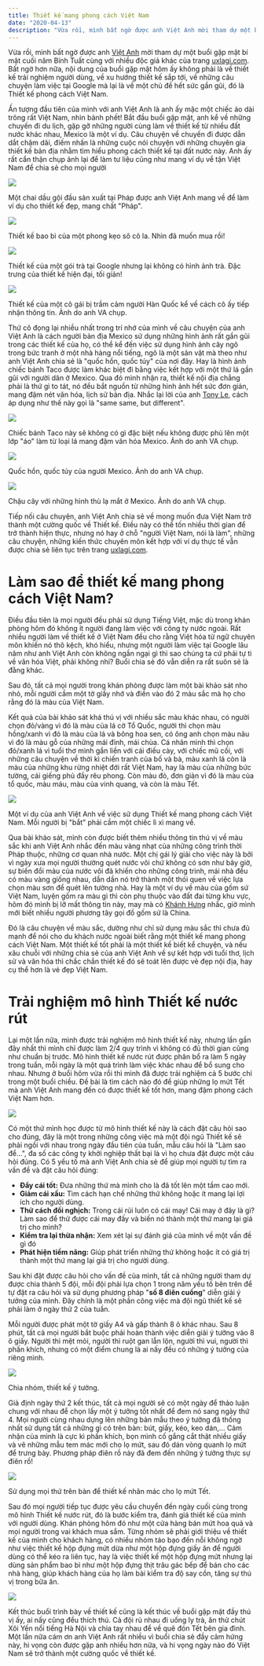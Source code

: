 ```yaml
---
title: Thiết kế mang phong cách Việt Nam
date: "2020-04-13"
description: "Vừa rồi, mình bất ngờ được anh Việt Anh mời tham dự một buổi gặp mặt bí mật cuối năm Bính Tuất cùng với nhiều độc giả khác của trang uxlagi.com. Bất ngờ hơn nữa, nội dung của buổi gặp mặt hôm ấy không phải là về thiết kế trải nghiệm người dùng, về xu hướng thiết kế sắp tới, về những câu chuyện làm việc tại Google mà lại là về một chủ đề hết sức gần gũi, đó là Thiết kế phong cách Việt Nam."
---
```


Vừa rồi, mình bất ngờ được anh [Việt Anh](https://www.facebook.com/vietanh) mời tham dự một buổi gặp mặt bí mật cuối năm Bính Tuất cùng với nhiều độc giả khác của trang [uxlagi.com](https://l.facebook.com/l.php?u=http%3A%2F%2Fuxlagi.com%2F%3Ffbclid%3DIwAR3Bdu6yGqJJDU0xen7o94NguSftUeIkYz44XEQsOvoBwk2dHU1xXnkClQU&h=AT0uYwWwkqpbJCNUH9U0-nJSLPSKJxLs5GGFxeB5PTI92kHZJGIn34zqtft4exJhYZAPsB_e6agSoGr2iLQ7fdHRTjJhMQIjuZ2VhNd8J3i0MuhjO7-_Ydx3sRD81iEDjgPcf1wpB0Y). Bất ngờ hơn nữa, nội dung của buổi gặp mặt hôm ấy không phải là về thiết kế trải nghiệm người dùng, về xu hướng thiết kế sắp tới, về những câu chuyện làm việc tại Google mà lại là về một chủ đề hết sức gần gũi, đó là Thiết kế phong cách Việt Nam.

Ấn tượng đầu tiên của mình với anh Việt Anh là anh ấy mặc một chiếc áo dài trông rất Việt Nam, nhìn bảnh phết! Bắt đầu buổi gặp mặt, anh kể về những chuyến đi du lịch, gặp gỡ những người cùng làm về thiết kế từ nhiều đất nước khác nhau, Mexico là một ví dụ. Câu chuyện về chuyến đi được dẫn dắt chậm dãi, điếm nhấn là những cuộc nói chuyện với những chuyên gia thiết kế bản địa nhằm tìm hiểu phong cách thiết kế tại đất nước này. Anh ấy rất cẩn thận chụp ảnh lại để làm tư liệu cũng như mang ví dụ về tận Việt Nam để chia sẻ cho mọi người

![](./images/shampoo.jpg)

Một chai dầu gội đầu sản xuất tại Pháp được anh Việt Anh mang về để làm ví dụ cho thiết kế đẹp, mang chất "Pháp".

![](./images/chocolate.jpg)

Thiết kế bao bì của một phong kẹo sô cô la. Nhìn đã muốn mua rồi!

![](./images/tea.jpg)

Thiết kế của một gói trà tại Google nhưng lại không có hình ảnh trà. Đặc trưng của thiết kế hiện đại, tối giản!

![](./images/blindgirls.jpg)

Thiết kế của một cô gái bị trầm cảm người Hàn Quốc kể về cách cô ấy tiếp nhận thông tin. Ảnh do anh VA chụp.

Thứ cô đọng lại nhiều nhất trong trí nhớ của mình về câu chuyện của anh Việt Anh là cách người bản địa Mexico sử dụng những hình ảnh rất gần gũi trong các thiết kế của họ, có thể kể đến việc sử dụng hình ảnh cây ngô trong bức tranh ở một nhà hàng nổi tiếng, ngô là một sản vật mà theo như anh Việt Anh chia sẻ là "quốc hồn, quốc túy" của nơi đây. Hay là hình ảnh chiếc bánh Taco được làm khác biệt đi bằng việc kết hợp với một thứ lá gần gũi với người dân ở Mexico. Qua đó mình nhận ra, thiết kế nội địa chẳng phải là thứ gì to tát, nó đều bắt nguồn từ những hình ảnh hết sức đơn giản, mang đậm nét văn hóa, lịch sử bản địa. Nhắc lại lời của anh [Tony Le](https://www.facebook.com/quang.phowr?eid=ARDdFfye9gAnBt9Dhu0F9QOONei9Q1T-Rovs4swm9VyW5i_5l4HBvN5iMlp7K6CYLSwmkPWpee0CEX6l), cách áp dụng như thế này gọi là "same same, but different".

![](./images/taco.jpg)

Chiếc bánh Taco này sẽ không có gì đặc biệt nếu không được phủ lên một lớp "áo" làm từ loại lá mang đậm văn hóa Mexico. Ảnh do anh VA chụp.

![](./images/corntree.jpg)

Quốc hồn, quốc túy của người Mexico. Ảnh do anh VA chụp.

![](./images/bonsai.jpg)

Chậu cây với những hình thù lạ mắt ở Mexico. Ảnh do anh VA chụp.

Tiếp nối câu chuyện, anh Việt Anh chia sẻ về mong muốn đưa Việt Nam trở thành một cường quốc về Thiết kế. Điều này có thể tốn nhiều thời gian để trở thành hiện thực, nhưng nó hay ở chỗ "người Việt Nam, nói là làm", những câu chuyện, những kiến thức chuyên môn kết hợp với ví dụ thực tế vẫn được chia sẻ liên tục trên trang [uxlagi.com](https://l.facebook.com/l.php?u=http%3A%2F%2Fuxlagi.com%2F%3Ffbclid%3DIwAR0JMHfmcrqqSOa3mF6jG5ly9-A1nxMH5sSLyx5XEZU_8IzGarAuAGkdyvw&h=AT2pc89-vpHPQ2OTXvgIJw61ME2s5w9yNU5KJrQXa3xoytl6xumbTGA3KQh5s22phPET_GBTKxJy1gyW4uXZLTDyzA7CPbjLGXAWeDitM45A9Oz46_oqQ8E9o2VNfzUPd7koGsY8g7s).

# Làm sao để thiết kế mang phong cách Việt Nam?

Điều đầu tiên là mọi người đều phải sử dụng Tiếng Việt, mặc dù trong khán phòng hôm đó không ít người đang làm việc với công ty nước ngoài. Rất nhiều người làm về thiết kế ở Việt Nam đều cho rằng Việt hóa từ ngữ chuyên môn khiến nó thô kệch, khó hiểu, nhưng một người làm việc tại Google lâu năm như anh Việt Anh còn không ngần ngại gì thì sao chúng ta cứ phải tự ti về văn hóa Việt, phải không nhỉ? Buổi chia sẻ đó vẫn diễn ra rất suôn sẻ là đằng khác.

Sau đó, tất cả mọi người trong khán phòng được làm một bài khảo sát nho nhỏ, mỗi người cầm một tờ giấy nhớ và điền vào đó 2 màu sắc mà họ cho rằng đó là màu của Việt Nam.

Kết quả của bài khảo sát khá thú vị với nhiều sắc màu khác nhau, có người chọn đỏ/vàng vì đó là màu của lá cờ Tổ Quốc, người thì chọn màu hồng/xanh vì đó là màu của lá và bông hoa sen, có ông anh chọn màu nâu vì đó là màu gỗ của những mái đình, mái chùa. Cá nhân mình thì chọn đỏ/xanh lá vì tuổi thơ mình gắn liền với cái điếu cày, với chiếc mũ cối, với những câu chuyện về thời kì chiến tranh của bố và bà, màu xanh lá còn là màu của những khu rừng nhiệt đới rất Việt Nam, hay là màu của những bức tường, cái giếng phủ đầy rêu phong. Còn màu đỏ, đơn giản vì đó là màu của tổ quốc, màu máu, màu của vinh quang, và còn là màu Tết.

![](./images/luckymoney.jpg)

Một ví dụ của anh Việt Anh về việc sử dụng Thiết kế mang phong cách Việt Nam. Mỗi người bị "bắt" phải cầm một chiếc lì xì mang về.

Qua bài khảo sát, mình còn được biết thêm nhiều thông tin thú vị về màu sắc khi anh Việt Anh nhắc đến màu vàng nhạt của những công trình thời Pháp thuộc, những cơ quan nhà nước. Một chị gái lý giải cho việc này là bởi vì ngày xưa mọi người thường quét nước vôi chứ không có sơn như bây giờ, sự biến đổi màu của nước vôi đã khiến cho những công trình, mái nhà đều có màu vàng giống nhau, dần dần nó trở thành một thói quen về việc lựa chọn màu sơn để quét lên tường nhà. Hay là một ví dụ về màu của gốm sứ Việt Nam, luyện gốm ra màu gì thì còn phụ thuộc vào đất đai từng khu vực, hôm đó mình bị lỡ mất thông tin này, may mà có [Khánh Hưng](https://www.facebook.com/dokhanhhung95?eid=ARAjrZiZ8pZ2F71W5HqJZ_Bx8rtMuGwinEjuVfRo97PCU0HSJ9uQdHyWKEfC_7bEg_uuImKFVN8QSeMg) nhắc, giờ mình mới biết nhiều người phương tây gọi đồ gốm sứ là China.

Đó là câu chuyện về màu sắc, dường như chỉ sử dụng màu sắc thì chưa đủ mạnh để nói cho du khách nước ngoài biết rằng một thiết kế mang phong cách Việt Nam. Một thiết kế tốt phải là một thiết kế biết kể chuyện, và nếu xâu chuỗi với những chia sẻ của anh Việt Anh về sự kết hợp với tuổi thơ, lịch sử và văn hóa thì chắc chắn thiết kế đó sẽ toát lên được vẻ đẹp nội địa, hay cụ thể hơn là vẻ đẹp Việt Nam.

# Trải nghiệm mô hình Thiết kế nước rút

Lại một lần nữa, mình được trải nghiệm mô hình thiết kế này, nhưng lần gần đây nhất thì mình chỉ được làm 2/4 quy trình vì không có đủ thời gian cũng như chuẩn bị trước. Mô hình thiết kế nước rút được phân bổ ra làm 5 ngày trong tuần, mỗi ngày là một quá trình làm việc khác nhau để bổ sung cho nhau. Nhưng ở buổi hôm vừa rồi thì mình đã được trải nghiệm cả 5 bước chỉ trong một buổi chiều. Đề bài là tìm cách nào đó để giúp những lọ mứt Tết mà anh Việt Anh mang đến có được thiết kế tốt hơn, mang đậm phong cách Việt Nam hơn.

![](./images/overview.jpg)

Có một thứ mình học được từ mô hình thiết kế này là cách đặt câu hỏi sao cho đúng, đây là một trong những công việc mà một đội ngũ Thiết kế sẽ phải ngồi với nhau trong ngày đầu tiên của tuần, mẫu câu hỏi là "Làm sao để...", đa số các công ty khởi nghiệp thất bại là vì họ chưa đặt được một câu hỏi đúng. Có 5 yếu tố mà anh Việt Anh chia sẻ để giúp mọi người tự tìm ra vấn đề và đặt câu hỏi đúng:

- **Đẩy cái tốt:** Đưa những thứ mà mình cho là đã tốt lên một tầm cao mới.
- **Giảm cái xấu:** Tìm cách hạn chế những thứ không hoặc ít mang lại lợi ích cho người dùng.
- **Thử cách đối nghịch:** Trong cái rủi luôn có cái may! Cái may ở đây là gì? Làm sao để thử được cái may đấy và biến nó thành một thứ mang lại giá trị cho mình?
- **Kiểm tra lại thừa nhận:** Xem xét lại sự đánh giá của mình về một vấn đề gì đó
- **Phát hiện tiềm năng:** Giúp phát triển những thứ không hoặc ít có giá trị thành một thứ mang lại giá trị cho người dùng.

Sau khi đặt được câu hỏi cho vấn đề của mình, tất cả những người tham dự được chia thành 5 đội, mỗi đội phải lựa chọn 1 trong năm yếu tố bên trên để tự đặt ra câu hỏi và sử dụng phương pháp "**số 8 điên cuồng**" diễn giải ý tưởng của mình. Đây chính là một phần công việc mà đội ngũ thiết kế sẽ phải làm ở ngày thứ 2 của tuần.

Mỗi người được phát một tờ giấy A4 và gấp thành 8 ô khác nhau. Sau 8 phút, tất cả mọi người bắt buộc phải hoàn thành việc diễn giải ý tưởng vào 8 ô giấy. Người thì mệt mỏi, người thì ruột gan lẫn lộn, người thì vui, người thì phấn khích, nhưng có một điểm chung là ai nấy đều có những ý tưởng của riêng mình.

![](./images/brainstorm.jpg)

Chia nhóm, thiết kế ý tưởng.

Giả định ngày thứ 2 kết thúc, tất cả mọi người sẽ có một ngày để thảo luận chung với nhau để chọn lấy một ý tưởng tốt nhất để đem nó sang ngày thứ 4. Mọi người cùng nhau dựng lên những bản mẫu theo ý tưởng đã thống nhất sử dụng tất cả những gì có trên bàn: bút, giấy, kéo, keo dán,... Cảm nhận của mình là cực kì phấn khích, bọn mình cố gắng cắt thật nhiều giấy và vẽ những mẫu tem mác mới cho lọ mứt, sau đó dán vòng quanh lọ mứt để trưng bày. Phương pháp điên rồ này đã đem đến những ý tưởng thực sự điên rồ!

![](./images/braintorm-2.jpg)

Sử dụng mọi thứ trên bàn để thiết kế nhãn mác cho lọ mứt Tết.

Sau đó mọi người tiếp tục được yêu cầu chuyển đến ngày cuối cùng trong mô hình Thiết kế nước rút, đó là bước kiểm tra, đánh giá thiết kế của mình với người dùng. Khán phòng hôm đó như một cửa hàng bán mứt hoa quả và mọi người trong vai khách mua sắm. Từng nhóm sẽ phải giới thiệu về thiết kế của mình cho khách hàng, có nhiều nhóm táo bạo đến nỗi không ngờ như việc thiết kế hộp đựng mứt dừa như một hộp đựng giấy ăn để người dùng có thể kéo ra liên tục, hay là việc thiết kế một hộp đựng mứt nhưng lại dùng sản phẩm bao bì như một hộp đựng thịt trâu gác bếp để bán cho các nhà hàng, giúp khách hàng của họ làm bài kiểm tra độ say cồn, tăng sự thú vị trong bữa ăn.

![](./images/meat.jpg)

Kết thúc buổi trình bày về thiết kế cũng là kết thúc về buổi gặp mặt đầy thú vị ấy, ai nấy cũng đều thích thú. Cả đội rủ nhau đi uống ly trà, ăn thử chút Xôi Yến nổi tiếng Hà Nội và chia tay nhau để về quê đón Tết bên gia đình. Một lần nữa cám ơn anh Việt Anh rất nhiều vì buổi chia sẻ đầy cảm hứng này, hi vọng còn được gặp anh nhiều hơn nữa, và hi vọng ngày nào đó Việt Nam sẽ trở thành một cường quốc về thiết kế.